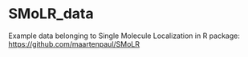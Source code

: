 # SMoLR_data
Example data belonging to Single Molecule Localization in R package:
https://github.com/maartenpaul/SMoLR
